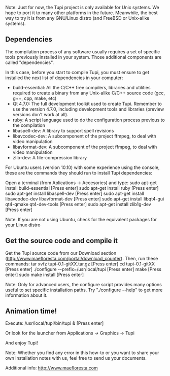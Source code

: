 Note: Just for now, the Tupi project is only available for Unix systems. 
We hope to port it to many other platforms in the future. Meanwhile, the 
best way to try it is from any GNU/Linux distro (and FreeBSD or Unix-alike 
systems).

## Dependencies

The compilation process of any software usually requires a set of specific
tools previously installed in your system. Those additional components are 
called "dependencies".

In this case, before you start to compile Tupi, you must ensure to get 
installed the next list of dependencies in your computer:

* build-essential: All the C/C++ free compilers, libraries and utilities
  required to create a binary from any Unix-alike C/C++ source code (gcc,
  g++, cpp, make, etc)
* Qt 4.7.0: The full development toolkit used to create Tupi. Remember 
  to use the version 4.7.0, including development tools and libraries 
  (preview versions don't work at all).
* ruby: A script language used to do the configuration process previous 
  to the compilation
* libaspell-dev: A library to support spell revisions
* libavcodec-dev: A subcomponent of the project ffmpeg, to deal with 
  video manipulation
* libavformat-dev: A subcomponent of the project ffmpeg, to deal with 
  video manipulation
* zlib-dev: A file-compression library

For Ubuntu users (version 10.10) with some experience using the console, 
these are the commands they should run to install Tupi dependencies:

Open a terminal (from Aplications -> Accesories) and type:
    sudo apt-get install build-essential    [Press enter]
    sudo apt-get install ruby    [Press enter]
    sudo apt-get install libaspell-dev    [Press enter]
    sudo apt-get install libavcodec-dev libavformat-dev    [Press enter]
    sudo apt-get install libqt4-gui qt4-qmake qt4-dev-tools    [Press enter]
    sudo apt-get install zlib1g-dev    [Press enter]

Note: If you are not using Ubuntu, check for the equivalent packages for your
Linux distro

## Get the source code and compile it

Get the Tupi source code from our Download section
(http://www.maefloresta.com/portal/download_counter). Then, 
run these commands:
    tar xvfz tupi-0.1-gitXX.tar.gz    [Press enter]
    cd tupi-0.1-gitXX    [Press enter]
    ./configure --prefix=/usr/local/tupi    [Press enter]
    make    [Press enter]
    sudo make install    [Press enter]

Note: Only for advanced users, the configure script provides many options 
useful to set specific installation paths. Try "./configure --help" to get 
more information about it.

## Animation time!

Execute:
    /usr/local/tupi/bin/tupi &    [Press enter]

Or look for the launcher from Applications -> Graphics -> Tupi

And enjoy Tupi!

Note: Whether you find any error in this how-to or you want to share your own
installation notes with us, feel free to send us your documents.

Additional info: http://www.maefloresta.com

